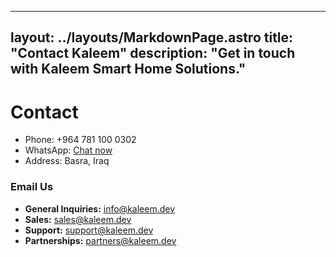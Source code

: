 
---
layout: ../layouts/MarkdownPage.astro
title: "Contact Kaleem"
description: "Get in touch with Kaleem Smart Home Solutions."
---


# Contact

- Phone: +964 781 100 0302  
- WhatsApp: [Chat now](https://wa.me/9647811000302)  
- Address: Basra, Iraq

### Email Us

- **General Inquiries:** info@kaleem.dev  
- **Sales:** sales@kaleem.dev  
- **Support:** support@kaleem.dev  
- **Partnerships:** partners@kaleem.dev